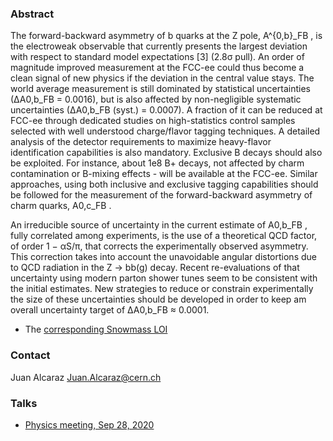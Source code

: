 ### Abstract

The forward-backward asymmetry of b quarks at the Z pole, A^{0,b}\_FB , is the electroweak observable that currently presents the largest deviation with respect to standard model expectations [3] (2.8σ pull). An order of magnitude improved measurement at the FCC-ee could thus become a clean signal of new physics if the deviation in the central value stays. The world average measurement is still dominated by statistical uncertainties (∆A0,b\_FB = 0.0016), but is also affected by non-negligible systematic uncertainties (∆A0,b\_FB (syst.) = 0.0007). A fraction of it can be reduced at FCC-ee through dedicated studies on high-statistics control samples selected with well understood charge/flavor tagging techniques. A detailed analysis of the detector requirements to maximize heavy-flavor identification capabilities is also mandatory. Exclusive B decays should also be exploited. For instance, about 1e8 B+ decays, not affected by charm contamination or B-mixing effects - will be available at the FCC-ee. Similar approaches, using both inclusive and exclusive tagging capabilities should be followed for the measurement of the forward-backward asymmetry of charm quarks, A0,c\_FB .

An irreducible source of uncertainty in the current estimate of A0,b\_FB , fully correlated among experiments, is the use of a theoretical QCD factor, of order 1 − αS/π, that corrects the experimentally observed asymmetry. This correction takes into account the unavoidable angular distortions due to QCD radiation in the Z → bb(g) decay. Recent re-evaluations of that uncertainty using modern parton shower tunes seem to be consistent with the initial estimates. New strategies to reduce or constrain experimentally the size of these uncertainties should be developed in order to keep am overall uncertainty target of ∆A0,b\_FB ≈ 0.0001.

- The [corresponding Snowmass LOI](https://indico.cern.ch/event/951830/contributions/3998986/attachments/2095086/3525678/EW_HF_SNOWMASS21-EF4_EF3_Juan_Alcaraz-152.pdf)

### Contact

Juan Alcaraz Juan.Alcaraz@cern.ch

### Talks

- [Physics meeting, Sep 28, 2020](https://indico.cern.ch/event/954922/contributions/4012573/attachments/2110971/3550905/Alcaraz_AfbQ_28Sep2020.pdf)

